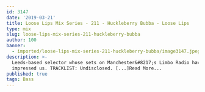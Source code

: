 ```yaml
---
id: 3147
date: '2019-03-21'
title: Loose Lips Mix Series - 211 - Huckleberry Bubba - Loose Lips
type: mix
slug: loose-lips-mix-series-211-huckleberry-bubba
author: 100
banner:
  - imported/loose-lips-mix-series-211-huckleberry-bubba/image3147.jpeg
description: >-
  Leeds-based selector whose sets on Manchester&#8217;s Limbo Radio have really
  impressed us. TRACKLIST: Undisclosed. [...]Read More...
published: true
tags: Bass
---
```

